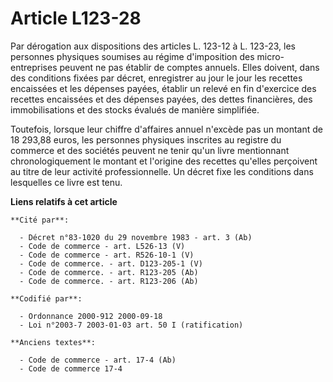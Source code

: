# Article L123-28

Par dérogation aux dispositions des articles L. 123-12 à L. 123-23, les personnes physiques soumises au régime d'imposition
des micro-entreprises peuvent ne pas établir de comptes annuels. Elles doivent, dans des conditions fixées par décret,
enregistrer au jour le jour les recettes encaissées et les dépenses payées, établir un relevé en fin d'exercice des recettes
encaissées et des dépenses payées, des dettes financières, des immobilisations et des stocks évalués de manière simplifiée. 

Toutefois, lorsque leur chiffre d'affaires annuel n'excède pas un montant de 18 293,88 euros, les personnes physiques
inscrites au registre du commerce et des sociétés peuvent ne tenir qu'un livre mentionnant chronologiquement le montant et
l'origine des recettes qu'elles perçoivent au titre de leur activité professionnelle. Un décret fixe les conditions dans
lesquelles ce livre est tenu.

**Liens relatifs à cet article**

	**Cité par**:

	  - Décret n°83-1020 du 29 novembre 1983 - art. 3 (Ab)
	  - Code de commerce - art. L526-13 (V)
	  - Code de commerce - art. R526-10-1 (V)
	  - Code de commerce. - art. D123-205-1 (V)
	  - Code de commerce. - art. R123-205 (Ab)
	  - Code de commerce. - art. R123-206 (Ab)

	**Codifié par**:

	  - Ordonnance 2000-912 2000-09-18
	  - Loi n°2003-7 2003-01-03 art. 50 I (ratification)

	**Anciens textes**:

	  - Code de commerce - art. 17-4 (Ab)
	  - Code de commerce 17-4
